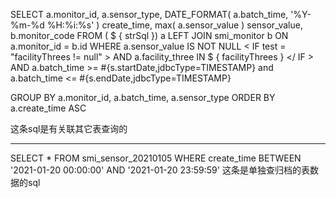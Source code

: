 SELECT
	a.monitor_id,
	a.sensor_type,
	DATE_FORMAT( a.batch_time, '%Y-%m-%d %H:%i:%s' ) create_time,
	max( a.sensor_value ) sensor_value,
	b.monitor_code 
FROM
	(
	$ { strSql }) a
	LEFT JOIN smi_monitor b ON a.monitor_id = b.id 
WHERE
	a.sensor_value IS NOT NULL < IF test = "facilityThrees != null" > 
	AND a.facility_three IN $ { facilityThrees } </ IF > 
	AND a.batch_time >= #{s.startDate,jdbcType=TIMESTAMP} and a.batch_time &lt;= #{s.endDate,jdbcType=TIMESTAMP}
	
GROUP BY
	a.monitor_id,
	a.batch_time,
	a.sensor_type 
ORDER BY
	a.create_time ASC

这条sql是有关联其它表查询的    

-------------------------


SELECT
	* 
FROM
	smi_sensor_20210105 
WHERE
	create_time BETWEEN '2021-01-20 00:00:00' 
	AND '2021-01-20 23:59:59'
 这条是单独查归档的表数据的sql    